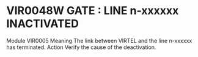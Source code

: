 # VIR0048W GATE : LINE n-xxxxxx INACTIVATED
Module
    VIR0005
Meaning
    The link between VIRTEL and the line n-xxxxxx has terminated.
Action
    Verify the cause of the deactivation.
